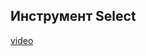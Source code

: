 ## Инструмент Select

[video](https://player.softculture.cc/embed/online/ISB/ISB_1.18.12_L3-1_Select)